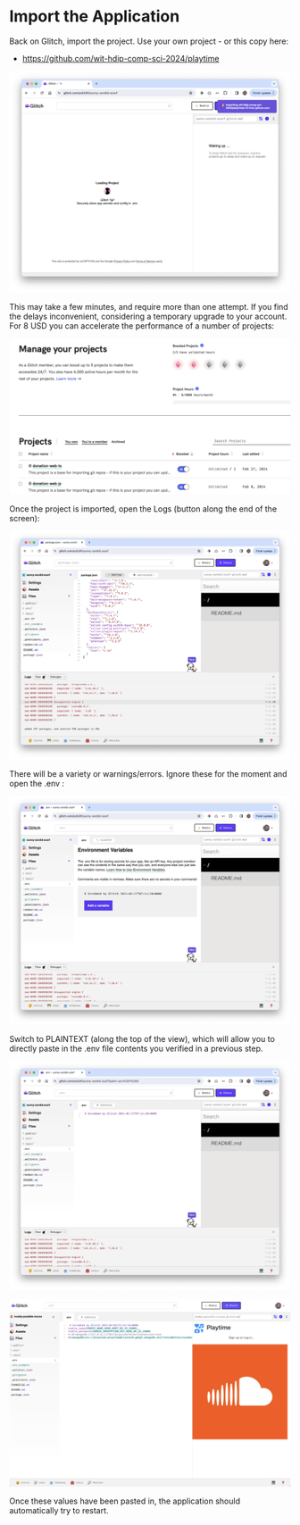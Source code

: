 # Import the Application

Back on Glitch, import the project. Use your own project - or this copy here:

- https://github.com/wit-hdip-comp-sci-2024/playtime

![](img/04.png)

This may take a few minutes, and require more than one attempt. If you find the delays inconvenient, considering a temporary upgrade to your account. For 8 USD you can accelerate the performance of a number of projects:

![](img/10.png)

Once the project is imported, open the Logs (button along the end of the screen):

![](img/05.png)

There will be a variety or warnings/errors. Ignore these for the moment and open the .env :

![](img/06.png)

Switch to PLAINTEXT (along the top of the view), which will allow you to directly paste in the .env file contents you verified in a previous step.

![](img/07.png)

![](img/17.png)

Once these values have been pasted in, the application should automatically try to restart.

